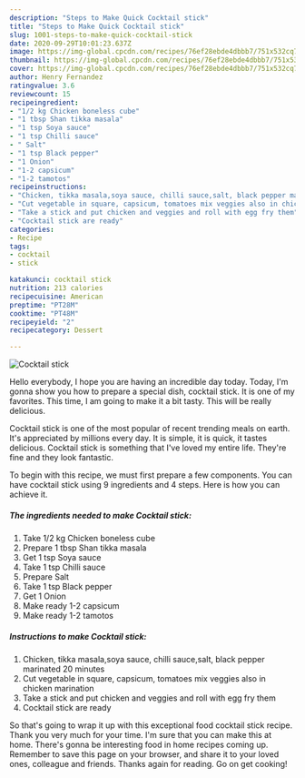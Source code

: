 ```yaml
---
description: "Steps to Make Quick Cocktail stick"
title: "Steps to Make Quick Cocktail stick"
slug: 1001-steps-to-make-quick-cocktail-stick
date: 2020-09-29T10:01:23.637Z
image: https://img-global.cpcdn.com/recipes/76ef28ebde4dbbb7/751x532cq70/cocktail-stick-recipe-main-photo.jpg
thumbnail: https://img-global.cpcdn.com/recipes/76ef28ebde4dbbb7/751x532cq70/cocktail-stick-recipe-main-photo.jpg
cover: https://img-global.cpcdn.com/recipes/76ef28ebde4dbbb7/751x532cq70/cocktail-stick-recipe-main-photo.jpg
author: Henry Fernandez
ratingvalue: 3.6
reviewcount: 15
recipeingredient:
- "1/2 kg Chicken boneless cube"
- "1 tbsp Shan tikka masala"
- "1 tsp Soya sauce"
- "1 tsp Chilli sauce"
- " Salt"
- "1 tsp Black pepper"
- "1 Onion"
- "1-2 capsicum"
- "1-2 tamotos"
recipeinstructions:
- "Chicken, tikka masala,soya sauce, chilli sauce,salt, black pepper marinated 20 minutes"
- "Cut vegetable in square, capsicum, tomatoes mix veggies also in chicken marination"
- "Take a stick and put chicken and veggies and roll with egg fry them"
- "Cocktail stick are ready"
categories:
- Recipe
tags:
- cocktail
- stick

katakunci: cocktail stick 
nutrition: 213 calories
recipecuisine: American
preptime: "PT28M"
cooktime: "PT48M"
recipeyield: "2"
recipecategory: Dessert

---
```



![Cocktail stick](https://img-global.cpcdn.com/recipes/76ef28ebde4dbbb7/751x532cq70/cocktail-stick-recipe-main-photo.jpg)

Hello everybody, I hope you are having an incredible day today. Today, I'm gonna show you how to prepare a special dish, cocktail stick. It is one of my favorites. This time, I am going to make it a bit tasty. This will be really delicious.



Cocktail stick is one of the most popular of recent trending meals on earth. It's appreciated by millions every day. It is simple, it is quick, it tastes delicious. Cocktail stick is something that I've loved my entire life. They're fine and they look fantastic.


To begin with this recipe, we must first prepare a few components. You can have cocktail stick using 9 ingredients and 4 steps. Here is how you can achieve it.

<!--inarticleads1-->

##### The ingredients needed to make Cocktail stick:

1. Take 1/2 kg Chicken boneless cube
1. Prepare 1 tbsp Shan tikka masala
1. Get 1 tsp Soya sauce
1. Take 1 tsp Chilli sauce
1. Prepare  Salt
1. Take 1 tsp Black pepper
1. Get 1 Onion
1. Make ready 1-2 capsicum
1. Make ready 1-2 tamotos




<!--inarticleads2-->

##### Instructions to make Cocktail stick:

1. Chicken, tikka masala,soya sauce, chilli sauce,salt, black pepper marinated 20 minutes
1. Cut vegetable in square, capsicum, tomatoes mix veggies also in chicken marination
1. Take a stick and put chicken and veggies and roll with egg fry them
1. Cocktail stick are ready




So that's going to wrap it up with this exceptional food cocktail stick recipe. Thank you very much for your time. I'm sure that you can make this at home. There's gonna be interesting food in home recipes coming up. Remember to save this page on your browser, and share it to your loved ones, colleague and friends. Thanks again for reading. Go on get cooking!
